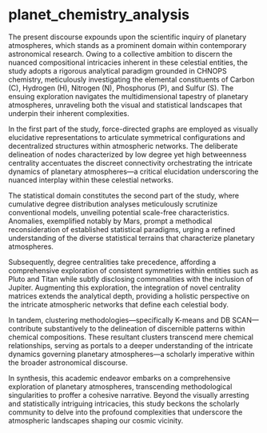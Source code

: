 # planet_chemistry_analysis
The present discourse expounds upon the scientific inquiry of planetary atmospheres, which stands as a prominent domain within contemporary astronomical research. Owing to a collective ambition to discern the nuanced compositional intricacies inherent in these celestial entities, the study adopts a rigorous analytical paradigm grounded in CHNOPS chemistry, meticulously investigating the elemental constituents of Carbon (C), Hydrogen (H), Nitrogen (N), Phosphorus (P), and Sulfur (S). The ensuing exploration navigates the multidimensional tapestry of planetary atmospheres, unraveling both the visual and statistical landscapes that underpin their inherent complexities.

In the first part of the study, force-directed graphs are employed as visually elucidative representations to articulate symmetrical configurations and decentralized structures within atmospheric networks. The deliberate delineation of nodes characterized by low degree yet high betweenness centrality accentuates the discreet connectivity orchestrating the intricate dynamics of planetary atmospheres—a critical elucidation underscoring the nuanced interplay within these celestial networks.

The statistical domain constitutes the second part of the study, where cumulative degree distribution analyses meticulously scrutinize conventional models, unveiling potential scale-free characteristics. Anomalies, exemplified notably by Mars, prompt a methodical reconsideration of established statistical paradigms, urging a refined understanding of the diverse statistical terrains that characterize planetary atmospheres.

Subsequently, degree centralities take precedence, affording a comprehensive exploration of consistent symmetries within entities such as Pluto and Titan while subtly disclosing commonalities with the inclusion of Jupiter. Augmenting this exploration, the integration of novel centrality matrices extends the analytical depth, providing a holistic perspective on the intricate atmospheric networks that define each celestial body.

In tandem, clustering methodologies—specifically K-means and DB SCAN—contribute substantively to the delineation of discernible patterns within chemical compositions. These resultant clusters transcend mere chemical relationships, serving as portals to a deeper understanding of the intricate dynamics governing planetary atmospheres—a scholarly imperative within the broader astronomical discourse.

In synthesis, this academic endeavor embarks on a comprehensive exploration of planetary atmospheres, transcending methodological singularities to proffer a cohesive narrative. Beyond the visually arresting and statistically intriguing intricacies, this study beckons the scholarly community to delve into the profound complexities that underscore the atmospheric landscapes shaping our cosmic vicinity.
